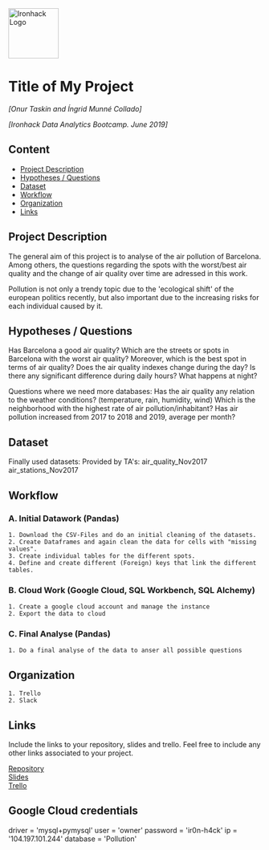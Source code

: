 <img src="https://bit.ly/2VnXWr2" alt="Ironhack Logo" width="100"/>

# Title of My Project
*[Onur Taskin and Íngrid Munné Collado]*

*[Ironhack Data Analytics Bootcamp. June 2019]*

## Content
- [Project Description](#project-description)
- [Hypotheses / Questions](#hypotheses-/-questions)
- [Dataset](#dataset)
- [Workflow](#workflow)
- [Organization](#organization)
- [Links](#links)

<a name="project-description"></a>



## Project Description
The general aim of this project is to analyse of the  air pollution of Barcelona. Among others, the questions regarding the spots with the worst/best air quality and the change of air quality over time are adressed in this work.

Pollution is not only a trendy topic due to the 'ecological shift' of the european politics recently, but also important due to the increasing risks for each individual caused by it. 

<a name="hypotheses-/-questions"></a>

## Hypotheses / Questions

Has Barcelona a good air quality?
Which are the streets or spots in Barcelona with the worst air quality? Moreover, which is the best spot in terms of air quality?
Does the air quality indexes change during the day? Is there any significant difference during daily hours? What happens at night?

Questions where we need more databases:
Has the air quality any relation to the weather conditions? (temperature, rain, humidity, wind)
Which is the neighborhood with the highest rate of air pollution/inhabitant?
Has air pollution increased from 2017 to 2018 and 2019, average per month?

<a name="dataset"></a>

## Dataset
Finally used datasets:
Provided by TA's:
air_quality_Nov2017
air_stations_Nov2017

<a name="workflow"></a>

## Workflow

### A. Initial Datawork (Pandas)
    1. Download the CSV-Files and do an initial cleaning of the datasets.
    2. Create Dataframes and again clean the data for cells with "missing values".
    3. Create individual tables for the different spots.
    4. Define and create different (Foreign) keys that link the different tables.

### B. Cloud Work (Google Cloud, SQL Workbench, SQL Alchemy)
    1. Create a google cloud account and manage the instance
    2. Export the data to cloud
    
### C. Final Analyse (Pandas)
    1. Do a final analyse of the data to anser all possible questions

<a name="organization"></a>

## Organization
    1. Trello
    2. Slack

<a name="links"></a>

## Links
Include the links to your repository, slides and trello. Feel free to include any other links associated to your project. 

[Repository](https://github.com/wobniarin/Project-Week-2-Barcelona.git)  
[Slides](https://slides.com/ingridmunnecollado/deck-1/review#/)  
[Trello](https://trello.com/b/W5rY2CyX/ih-da-project-2-air-quality-in-barcelona) 
## Google Cloud credentials 

driver = 'mysql+pymysql'
user = 'owner'
password = 'ir0n-h4ck'
ip = '104.197.101.244'
database = 'Pollution'